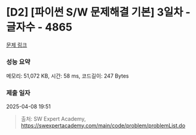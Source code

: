 # [D2] [파이썬 S/W 문제해결 기본] 3일차 - 글자수 - 4865 

[문제 링크](https://swexpertacademy.com/main/code/problem/problemDetail.do?contestProbId=AWTQSs6qQL0DFAVT) 

### 성능 요약

메모리: 51,072 KB, 시간: 58 ms, 코드길이: 247 Bytes

### 제출 일자

2025-04-08 19:51



> 출처: SW Expert Academy, https://swexpertacademy.com/main/code/problem/problemList.do